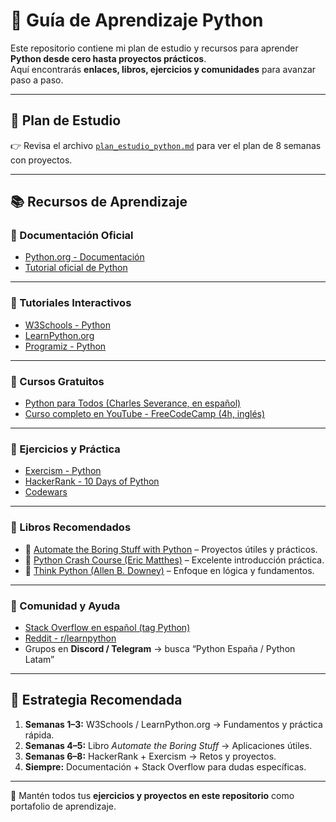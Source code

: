 # 🐍 Guía de Aprendizaje Python

Este repositorio contiene mi plan de estudio y recursos para aprender **Python desde cero hasta proyectos prácticos**.  
Aquí encontrarás **enlaces, libros, ejercicios y comunidades** para avanzar paso a paso.  

---

## 📅 Plan de Estudio
👉 Revisa el archivo [`plan_estudio_python.md`](plan_estudio_python.md) para ver el plan de 8 semanas con proyectos.

---

## 📚 Recursos de Aprendizaje

### 🔹 Documentación Oficial
- [Python.org - Documentación](https://docs.python.org/es/3/)  
- [Tutorial oficial de Python](https://docs.python.org/es/3/tutorial/index.html)

---

### 🔹 Tutoriales Interactivos
- [W3Schools - Python](https://www.w3schools.com/python/)  
- [LearnPython.org](https://www.learnpython.org/)  
- [Programiz - Python](https://www.programiz.com/python-programming)  

---

### 🔹 Cursos Gratuitos
- [Python para Todos (Charles Severance, en español)](https://www.py4e.com/es)  
- [Curso completo en YouTube - FreeCodeCamp (4h, inglés)](https://www.youtube.com/watch?v=rfscVS0vtbw)  

---

### 🔹 Ejercicios y Práctica
- [Exercism - Python](https://exercism.org/tracks/python)  
- [HackerRank - 10 Days of Python](https://www.hackerrank.com/domains/tutorials/10-days-of-python)  
- [Codewars](https://www.codewars.com/)  

---

### 🔹 Libros Recomendados
- 📘 [Automate the Boring Stuff with Python](https://automatetheboringstuff.com/) – Proyectos útiles y prácticos.  
- 📘 [Python Crash Course (Eric Matthes)](https://ehmatthes.github.io/pcc_2e/) – Excelente introducción práctica.  
- 📘 [Think Python (Allen B. Downey)](https://greenteapress.com/wp/think-python-2e/) – Enfoque en lógica y fundamentos.  

---

### 🔹 Comunidad y Ayuda
- [Stack Overflow en español (tag Python)](https://es.stackoverflow.com/questions/tagged/python)  
- [Reddit - r/learnpython](https://www.reddit.com/r/learnpython/)  
- Grupos en **Discord / Telegram** → busca “Python España / Python Latam”  

---

## 🚀 Estrategia Recomendada
1. **Semanas 1–3:** W3Schools / LearnPython.org → Fundamentos y práctica rápida.  
2. **Semanas 4–5:** Libro *Automate the Boring Stuff* → Aplicaciones útiles.  
3. **Semanas 6–8:** HackerRank + Exercism → Retos y proyectos.  
4. **Siempre:** Documentación + Stack Overflow para dudas específicas.  

---

📌 Mantén todos tus **ejercicios y proyectos en este repositorio** como portafolio de aprendizaje.  
